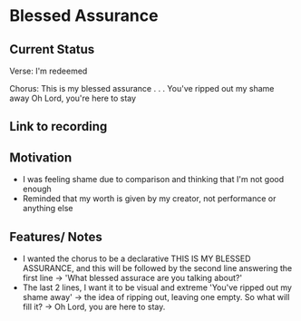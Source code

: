 # Blessed Assurance

## Current Status
Verse:
I'm redeemed



Chorus:
This is my blessed assurance
.
.
.
You've ripped out my shame away
Oh Lord, you're here to stay

## Link to recording

## Motivation
- I was feeling shame due to comparison and thinking that I'm not good enough
- Reminded that my worth is given by my creator, not performance or anything else

## Features/ Notes
- I wanted the chorus to be a declarative THIS IS MY BLESSED ASSURANCE, and this will be followed by the second line answering the first line -> 'What blessed assurace are you talking about?'
- The last 2 lines, I want it to be visual and extreme 'You've ripped out my shame away' -> the idea of ripping out, leaving one empty. So what will fill it? -> Oh Lord, you are here to stay.




